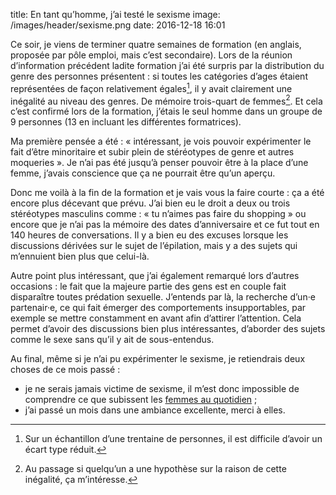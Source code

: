 title: En tant qu’homme, j’ai testé le sexisme
image: /images/header/sexisme.png
date: 2016-12-18 16:01

Ce soir, je viens de terminer quatre semaines de formation (en anglais, proposée
par pôle emploi, mais c’est secondaire). Lors de la réunion d’information
précédent ladite formation j’ai été surpris par la distribution du genre des
personnes présentent : si toutes les catégories d’ages étaient représentées de
façon relativement égales[^1], il y avait clairement une inégalité au niveau des
genres. De mémoire trois-quart de femmes[^2]. Et cela c’est confirmé lors de la
formation, j’étais le seul homme dans un groupe de 9 personnes (13 en incluant
les différentes formatrices).

Ma première pensée a été : « intéressant, je vois pouvoir expérimenter le fait
d’être minoritaire et subir plein de stéréotypes de genre et autres moqueries ».
Je n’ai pas été jusqu’à penser pouvoir être à la place d’une femme, j’avais
conscience que ça ne pourrait être qu’un aperçu.

Donc me voilà à la fin de la formation et je vais vous la faire courte : ça a
été encore plus décevant que prévu. J’ai bien eu le droit a deux ou trois
stéréotypes masculins comme : « tu n’aimes pas faire du shopping » ou encore que
je n’ai pas la mémoire des dates d’anniversaire et ce fut tout en 140 heures de
conversations. Il y a bien eu des excuses lorsque les discussions dérivées sur
le sujet de l’épilation, mais y a des sujets qui m’ennuient bien plus que
celui-là.

Autre point plus intéressant, que j’ai également remarqué lors d’autres
occasions : le fait que la majeure partie des gens est en couple fait
disparaître toutes prédation sexuelle. J’entends par là, la recherche d’un·e
partenair·e, ce qui fait émerger des comportements insupportables, par exemple
se mettre constamment en avant afin d’attirer l’attention. Cela permet d’avoir
des discussions bien plus intéressantes, d’aborder des sujets comme le sexe sans
qu’il y ait de sous-entendus.

Au final, même si je n’ai pu expérimenter le sexisme, je retiendrais deux choses
de ce mois passé :

* je ne serais jamais victime de sexisme, il m’est donc impossible de comprendre
  ce que subissent les [femmes au
  quotidien](http://www.liberation.fr/france/2016/12/11/six-jeunes-femmes-racontent-le-sexisme-ordinaire_1534568) ;
* j’ai passé un mois dans une ambiance excellente, merci à elles.

[^1]: Sur un échantillon d’une trentaine de personnes, il est difficile d’avoir
un écart type réduit.
[^2]: Au passage si quelqu’un a une hypothèse sur la raison de cette inégalité,
ça m’intéresse.
